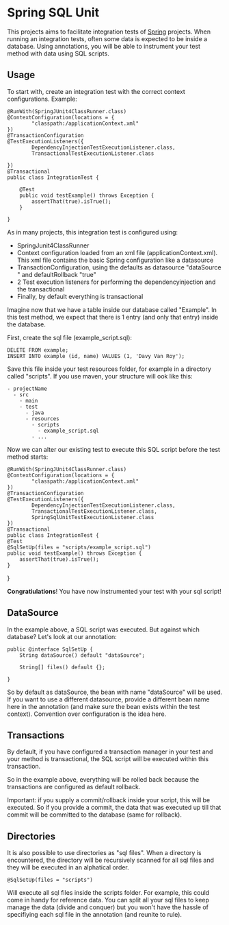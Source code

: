 Spring SQL Unit
=====================
This projects aims to facilitate integration tests of [Spring][1] projects. When running an integration tests, often some data is expected to be inside a database. Using annotations, you will be able to instrument your test method with data using SQL scripts.

Usage
---------
To start with, create an integration test with the correct context configurations. Example: 

    @RunWith(SpringJUnit4ClassRunner.class)
    @ContextConfiguration(locations = {
            "classpath:/applicationContext.xml"
    })
    @TransactionConfiguration
    @TestExecutionListeners({
            DependencyInjectionTestExecutionListener.class,
            TransactionalTestExecutionListener.class
    
    })
    @Transactional
    public class IntegrationTest {
    
        @Test
        public void testExample() throws Exception {
            assertThat(true).isTrue();
        }
    
    }

As in many projects, this integration test is configured using:

 - SpringJunit4ClassRunner
 - Context configuration loaded from an xml file (applicationContext.xml). This xml file contains the basic Spring configuration like a datasource
 - TransactionConfiguration, using the defaults as datasource "dataSource " and defaultRollback "true"
 - 2 Test execution listeners for performing the dependencyinjection and the transactional
 - Finally, by default everything is transactional

Imagine now that we have a table inside our database called "Example". In this test method, we expect that there is 1 entry (and only that entry) inside the database.

First, create the sql file (example_script.sql):

    DELETE FROM example;
    INSERT INTO example (id, name) VALUES (1, 'Davy Van Roy');

Save this file inside your test resources folder, for example in a directory called "scripts". If you use maven, your structure will ook like this:

    - projectName
      - src
        - main 
        - test
          - java
          - resources
            - scripts
              - example_script.sql
            - ...
            
Now we can alter our existing test to execute this SQL script before the test method starts:

    @RunWith(SpringJUnit4ClassRunner.class)
    @ContextConfiguration(locations = {
            "classpath:/applicationContext.xml"
    })
    @TransactionConfiguration
    @TestExecutionListeners({
            DependencyInjectionTestExecutionListener.class,
            TransactionalTestExecutionListener.class,
            SpringSqlUnitTestExecutionListener.class
    })
    @Transactional
    public class IntegrationTest {
    @Test
    @SqlSetUp(files = "scripts/example_script.sql")
    public void testExample() throws Exception {
        assertThat(true).isTrue();
    }

}


**Congratiulations**! You have now instrumented your test with your sql script!


DataSource
---------
In the example above, a SQL script was executed. But against which database? Let's look at our annotation:

    public @interface SqlSetUp {
        String dataSource() default "dataSource";
    
        String[] files() default {};
    
    }

So by default as dataSource, the bean with name "dataSource" will be used. If you want to use a different datasource, provide a different bean name here in the annotation (and make sure the bean exists within the test context).
Convention over configuration is the idea here.

Transactions
---------
By default, if you have configured a transaction manager in your test and your method is transactional, the SQL script will be executed within this transaction. 

So in the example above, everything will be rolled back because the transactions are configured as default rollback.

Important: if you supply a commit/rollback inside your script, this will be executed. So if you provide a commit, the data that was executed up till that commit will be committed to the database (same for rollback). 

Directories
---------
It is also possible to use directories as "sql files". When a directory is encountered, the directory will be recursively scanned for all sql files and they will be executed in an alphatical order.

    @SqlSetUp(files = "scripts")
Will execute all sql files inside the scripts folder. For example, this could come in handy for reference data. You can split all your sql files to keep manage the data (divide and conquer) but you won't have the hassle of specifiying each sql file in the annotation (and reunite to rule).


  [1]: http://projects.spring.io/spring-framework/
